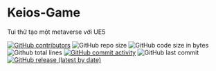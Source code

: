 # Keios-Game
Tui thử tạo một metaverse với UE5

[![GitHub contributors](https://img.shields.io/github/contributors/Row-Keios-UE/Keios-Game)](https://github.com/Row-Keios-UE/Keios-Game/graphs/contributors)
![GitHub repo size](https://img.shields.io/github/repo-size/Row-Keios-UE/Keios-Game)
![GitHub code size in bytes](https://img.shields.io/github/languages/code-size/Row-Keios-UE/Keios-Game)
![Github total lines](https://sloc.xyz/github/Row-Keios-UE/Keios-Game)
[![GitHub commit activity](https://img.shields.io/github/commit-activity/m/Row-Keios-UE/Keios-Game?color=blue)](https://github.com/Row-Keios-UE/Keios-Game/graphs/code-frequency)
![GitHub last commit](https://img.shields.io/github/last-commit/Row-Keios-UE/Keios-Game?color=yellow)
[![GitHub release (latest by date)](https://img.shields.io/github/v/release/Row-Keios-UE/Keios-Game)](https://github.com/Row-Keios-UE/Keios-Game/releases)
